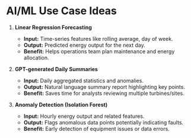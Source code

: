 # AI/ML Use Case Ideas

1. **Linear Regression Forecasting**  
   - **Input:** Time-series features like rolling average, day of week.  
   - **Output:** Predicted energy output for the next day.  
   - **Benefit:** Helps operations team plan maintenance and energy allocation.

2. **GPT-generated Daily Summaries**  
   - **Input:** Daily aggregated statistics and anomalies.  
   - **Output:** Natural language summary report highlighting key points.  
   - **Benefit:** Saves time for analysts reviewing multiple turbines/sites.

3. **Anomaly Detection (Isolation Forest)**  
   - **Input:** Hourly energy output and related features.  
   - **Output:** Flags anomalous data points potentially indicating faults.  
   - **Benefit:** Early detection of equipment issues or data errors.
